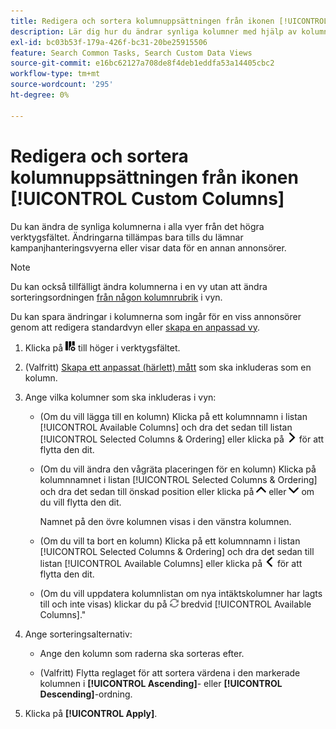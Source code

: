 ```yaml
---
title: Redigera och sortera kolumnuppsättningen från ikonen [!UICONTROL Custom Columns]
description: Lär dig hur du ändrar synliga kolumner med hjälp av kolumnanpassaren.
exl-id: bc03b53f-179a-426f-bc31-20be25915506
feature: Search Common Tasks, Search Custom Data Views
source-git-commit: e16bc62127a708de8f4deb1eddfa53a14405cbc2
workflow-type: tm+mt
source-wordcount: '295'
ht-degree: 0%

---
```


# Redigera och sortera kolumnuppsättningen från ikonen [!UICONTROL Custom Columns]

Du kan ändra de synliga kolumnerna i alla vyer från det högra verktygsfältet. Ändringarna tillämpas bara tills du lämnar kampanjhanteringsvyerna eller visar data för en annan annonsörer.

>[!NOTE]
>
>Du kan också tillfälligt ändra kolumnerna i en vy utan att ändra sorteringsordningen [ från någon kolumnrubrik](/help/search-social-commerce/common-tasks/data-views/ad-hoc-settings/column-set-edit-column-heading.md) i vyn.
>
>Du kan spara ändringar i kolumnerna som ingår för en viss annonsörer genom att redigera standardvyn eller [skapa en anpassad vy](/help/search-social-commerce/common-tasks/data-views/custom-default-views-manage.md#create-custom-view).

1. Klicka på ![Kolumner](/help/search-social-commerce/assets/custom-columns.png "Kolumner") till höger i verktygsfältet.

1. (Valfritt) [Skapa ett anpassat (härlett) mått](/help/search-social-commerce/common-tasks/custom-metrics/custom-metric-create.md) som ska inkluderas som en kolumn.

1. Ange vilka kolumner som ska inkluderas i vyn:

   * (Om du vill lägga till en kolumn) Klicka på ett kolumnnamn i listan [!UICONTROL Available Columns] och dra det sedan till listan [!UICONTROL Selected Columns & Ordering] eller klicka på ![Lägg till kolumn](/help/search-social-commerce/assets/chevron-right.png "Lägg till kolumn") för att flytta den dit.

   * (Om du vill ändra den vågräta placeringen för en kolumn) Klicka på kolumnnamnet i listan [!UICONTROL Selected Columns & Ordering] och dra det sedan till önskad position eller klicka på ![Flytta kolumn uppåt](/help/search-social-commerce/assets/chevron-up.png "Flytta kolumn uppåt") eller ![Flytta kolumn nedåt](/help/search-social-commerce/assets/chevron-down.png "Flytta kolumn nedåt") om du vill flytta den dit.

     Namnet på den övre kolumnen visas i den vänstra kolumnen.

   * (Om du vill ta bort en kolumn) Klicka på ett kolumnnamn i listan [!UICONTROL Selected Columns & Ordering] och dra det sedan till listan [!UICONTROL Available Columns] eller klicka på ![Ta bort](/help/search-social-commerce/assets/chevron-left.png "Ta bort") för att flytta den dit.

   * (Om du vill uppdatera kolumnlistan om nya intäktskolumner har lagts till och inte visas) klickar du på ![Uppdatera](/help/search-social-commerce/assets/refresh.png "Uppdatera") bredvid [!UICONTROL Available Columns].&quot;

1. Ange sorteringsalternativ:

   * Ange den kolumn som raderna ska sorteras efter.

   * (Valfritt) Flytta reglaget för att sortera värdena i den markerade kolumnen i **[!UICONTROL Ascending]**- eller **[!UICONTROL Descending]**-ordning.

1. Klicka på **[!UICONTROL Apply]**.
